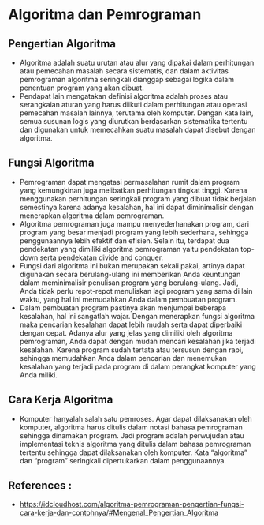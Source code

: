 # Algoritma dan Pemrograman
## Pengertian Algoritma
- Algoritma adalah suatu urutan atau alur yang dipakai dalam perhitungan atau pemecahan masalah secara sistematis, dan dalam aktivitas pemrograman algoritma seringkali dianggap sebagai logika dalam penentuan program yang akan dibuat.
- Pendapat lain mengatakan definisi algoritma adalah proses atau serangkaian aturan yang harus diikuti dalam perhitungan atau operasi pemecahan masalah lainnya, terutama oleh komputer. Dengan kata lain, semua susunan logis yang diurutkan berdasarkan sistematika tertentu dan digunakan untuk memecahkan suatu masalah dapat disebut dengan algoritma.

## Fungsi Algoritma
- Pemrograman dapat mengatasi permasalahan rumit dalam program yang kemungkinan juga melibatkan perhitungan tingkat tinggi. Karena menggunakan perhitungan seringkali program yang dibuat tidak berjalan semestinya karena adanya kesalahan, hal ini dapat diminimalisir dengan menerapkan algoritma dalam pemrograman.
- Algoritma pemrograman juga mampu menyederhanakan program, dari program yang besar menjadi program yang lebih sederhana, sehingga penggunaannya lebih efektif dan efisien. Selain itu, terdapat dua pendekatan yang dimiliki algoritma pemrograman yaitu pendekatan top-down serta pendekatan divide and conquer.
- Fungsi dari algoritma ini bukan merupakan sekali pakai, artinya dapat digunakan secara berulang-ulang ini memberikan Anda keuntungan dalam meminimalisir penulisan program yang berulang-ulang. Jadi, Anda tidak perlu repot-repot menuliskan lagi program yang sama di lain waktu, yang hal ini memudahkan Anda dalam pembuatan program.
- Dalam pembuatan program pastinya akan menjumpai beberapa kesalahan, hal ini sangatlah wajar. Dengan menerapkan fungsi algoritma maka pencarian kesalahan dapat lebih mudah serta dapat diperbaiki dengan cepat.
Adanya alur yang jelas yang dimiliki oleh algoritma pemrograman, Anda dapat dengan mudah mencari kesalahan jika terjadi kesalahan. Karena program sudah tertata atau tersusun dengan rapi, sehingga memudahkan Anda dalam pencarian dan menemukan kesalahan yang terjadi pada program di dalam perangkat komputer yang Anda miliki.

## Cara Kerja Algoritma
- Komputer hanyalah salah satu pemroses. Agar dapat dilaksanakan oleh komputer, algoritma harus ditulis dalam notasi bahasa pemrograman sehingga dinamakan program. Jadi program adalah perwujudan atau implementasi teknis algoritma yang ditulis dalam bahasa pemrograman tertentu sehingga dapat dilaksanakan oleh komputer. Kata “algoritma” dan “program” seringkali dipertukarkan dalam penggunaannya.

## References :
- https://idcloudhost.com/algoritma-pemrograman-pengertian-fungsi-cara-kerja-dan-contohnya/#Mengenal_Pengertian_Algoritma
